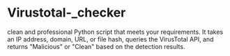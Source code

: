 # Virustotal-_checker
 clean and professional Python script that meets your requirements. It takes an IP address, domain, URL, or file hash, queries the VirusTotal API, and returns "Malicious" or "Clean" based on the detection results.
